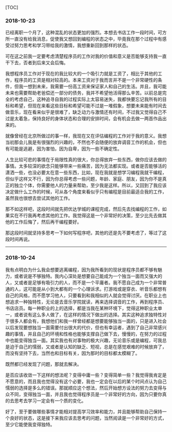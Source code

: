 [TOC]



### 2018-10-23

已经离职一个月了，这种混乱的状态更加的强烈。本想去书店工作一段时间，可方所一直没有给我消息，促使我又想回到编程的状态之中，毕竟我在那个过程中有感受过努力思考和学习带给我的激情，我想重新回到那样的状态。



可在这之前我一定要考虑清楚程序员的工作对我的价值和意义是否能够支持我一直干下去，否者到后来又会后悔。



我想程序员工作对于现在的我比较大的一个吸引力就是工资了，相比于其他的工作，程序员的工资是相对较高的。本来工资对于我而言并不是一个非常硬性的条件，但我一想到未来，我需要一份高工资来保证家人和自己的生活。并且，我可能未来也需要帮助老爸偿还一部分的债务，我并不希望他活得那么辛苦。以前总是完全的考虑自己，这种追寻自我的过程实际上太容易迷失，我都快要忘记我所有的目标和希望，但现在来看这些目标和希望可能不过是一堆假象，想要未来能有时间去做音乐，现在看来似乎是很难了，缺乏动力与激情还有时间，不过我又觉得自己不过是太着急，保持良好的身体状态和合理的安排时间，会有机会去做一两首作品出来的。



就像曾经在北京所做过的事一样，我现在又在评估编程的工作对于我的意义。我想当初那会儿我是有很强烈的兴趣的，不然也不会随便的放弃调音工作的机会，但也有可能是逃避，因为害怕，因为自卑，因为一些不确定性。



人生比较可悲的事情在于局限性真的很大，你总得放弃一些东西，做你应该去做的事情。太多较深的欲念只能够带来一些痛苦，因为无法都实现。或者是否能够活的潇洒一些，也没必要太在意一些东西，比如，现在我就是想学习编程我就干编程，但似乎这样又不行，因为你总得考虑一些问题，年龄、家庭、朋友，因为你不是真正的独立个体，你需要他人的力量来帮助，至少我是这样。所以，又回到了我应该决定做什么工作的时候，可从各个角度来看似乎只有编程是目前最适合我的工作，虽然我也很想去尝试其他的工作。



那不如这样吧，这段时间就先把优达学城的课程完成，然后先去找编程的工作，如果实在不行我再考虑其他的工作。我觉得这是一个非常好的决策，至少比先去做其他的工作后悔了，然后再干编程要好。



那这段时间就坚持多思考一下如何写程序吧，其他的还是先不要考虑了，等过了这段时间再说。



---

### 2018-10-24



我有点明白为什么我会想要逃离编程，因为我所看到的现状是程序员都不够有魅力，或者说是不够独特。我内心深处是想要自己能成为一个独当一面而又强大的人，又或者是足够有吸引力的人，而不是一个平庸者。我不愿自己成为一个非常普通的人，这可能是从小到大都有的一个心理诉求。打游戏或是穿衣、听音乐都想有自己的风格，而不愿学习他人，只要看到和我相似的人就会觉得讨厌。在职业上也想追求一种独特性，无论是去音乐学院就读，再来选择调音的工作，再到程序员、书店店员。每一种职业的上的选择，都是当我在某种环境下，觉得这种职业太单一，或者说有这么多人做了，在这样的情况下做出的选择。其实这种追求独特性对于很多人都会有，我想他们和我一样曾经都是想要能够独当一面的，只是进入社会以后发现要想独当一面需要付出很大的代价，但也有幸运者，遇到了自己非常感兴趣的事情，并且自己的环境和性格也能够支撑自己做下去，慢慢的，在努力的过程中也能变得独当一面。其实我也有对事物的极大兴趣，无论音乐或是编程，可我总是迫于自己的懦弱，又或者是认知的缺乏、短视，总是在感觉艰难的时候放弃了，而没有坚持下去，当然也和目标有关，因为那时的目标都太模糊了。



既然都已经发现了问题，那就去解决。



是否应该收敛一下这样的想法呢？变得中庸一些？变得简单一些？我觉得我肯定是不愿意的，而且我也觉得没有这个必要，我也一定会在以后的某个时间点认为自己懦弱的选择是多么的错误。那就顺应这个想法，然后开始想方设法的努力去变得与众不同，变得独当一面，并且我也觉得程序员是一个非常好的方向，因为只要你真的去思考去学习一定会有一个质的变化。



好了，至于要做哪些事情才能相对提高学习效率和能力，并且能够帮助自己保持一个良好的状态，这是接下来我应该去思考的问题，当然阅读是一个非常好的方式，至少它能使我变得独特。